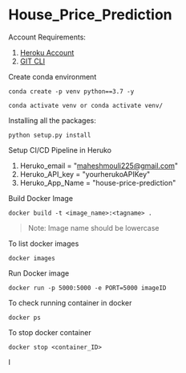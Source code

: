 # House_Price_Prediction

Account Requirements:

1. [Heroku Account](https://id.heroku.com/login)
2. [GIT CLI](https://git-scm.com/downloads)

Create conda environment
```
conda create -p venv python==3.7 -y
```
```
conda activate venv or conda activate venv/
```

Installing all the packages:
```
python setup.py install
```

Setup CI/CD Pipeline in Heruko

1. Heruko_email = "maheshmouli225@gmail.com"
2. Heruko_API_key = "yourherukoAPIKey"
3. Heruko_App_Name = "house-price-prediction"

Build Docker Image
```
docker build -t <image_name>:<tagname> .
```
> Note: Image name should be lowercase

To list docker images
```
docker images
```
Run Docker image
```
docker run -p 5000:5000 -e PORT=5000 imageID
```
To check running container in docker
```
docker ps
```
To stop docker container
```
docker stop <container_ID>
```

I